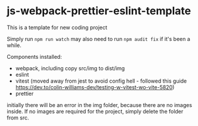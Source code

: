 # js-webpack-prettier-eslint-template

This is a template for new coding project

Simply run `npm run watch`
may also need to run `npm audit fix` if it's been a while.

Components installed:

- webpack, including copy src/img to dist/img
- eslint
- vitest (moved away from jest to avoid config hell - followed this guide https://dev.to/colin-williams-dev/testing-w-vitest-wo-vite-5820)
- prettier

initially there will be an error in the img folder, because there are no images inside. If no images are required for the project, simply delete the folder from src.
